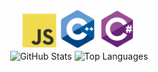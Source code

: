 <div align="center">
  <img src="https://github.com/devicons/devicon/blob/master/icons/javascript/javascript-original.svg" width=55 height=55> 
  <img src="https://github.com/devicons/devicon/blob/master/icons/cplusplus/cplusplus-original.svg" width=60 height=60> 
  <img src="https://github.com/devicons/devicon/blob/master/icons/csharp/csharp-original.svg" width=60 height=60>
  <br>
  <img decoding="async" loading="lazy" align="center" alt="GitHub Stats" src="https://github-readme-stats-navy-two-40.vercel.app/api?username=PlayboyPrime&theme=dark&show_icons=true&custom_title=Github%20Stats&hide_rank=true&include_all_commits=true&line_height=28" />
  <img decoding="async" loading="lazy" align="center" alt="Top Languages" src="https://github-readme-stats-navy-two-40.vercel.app/api/top-langs?username=PlayboyPrime&theme=dark&show_icons=true&custom_title=Top%20Languages&layout=donut&line_height=28&exclude_repo=GTAV-Decompiled-Scripts-3258" />
</div>
